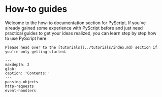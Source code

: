 # How-to guides

Welcome to the how-to documentation section for PyScript. If you've already
gained some experience with PyScript before and just need practical guides
to get your ideas realized, you can learn step by step how to use PyScript here.

```{note}
Please head over to the [tutorials](../tutorials/index.md) section if you're only getting started.
```

```{toctree}
---
maxdepth: 2
glob:
caption: 'Contents:'
---
passing-objects
http-requests
event-handlers
```
